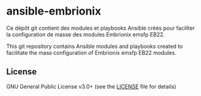 # ansible-embrionix

Ce dépôt git contient des modules et playbooks Ansible créés pour faciliter la configuration de masse des modules Embrionix emsfp EB22.

This git repository contains Ansible modules and playbooks created to facilitate the mass configuration of Embrionix emsfp EB22 modules.

## License

GNU General Public License v3.0+ (see the [LICENSE](../LICENSE) file for details)
